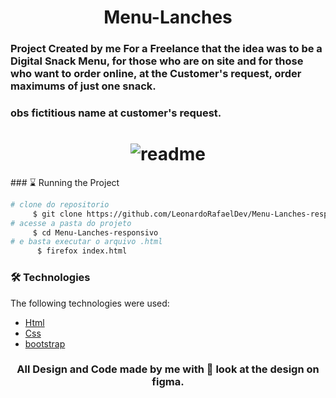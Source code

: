 <h1 align="center"> Menu-Lanches  </h1>

### Project Created by me For a Freelance that the idea was to be a Digital Snack Menu, for those who are on site and for those who want to order online, at the Customer's request, order maximums of just one snack. 



### obs fictitious name at customer's request.
<h1 align="center">
 <img alt="readme" src="https://media.giphy.com/media/ApCImBW1fqaCANgyzM/giphy.gif">
</h1>
### ⌛ Running the Project

```bash
# clone do repositorio
     $ git clone https://github.com/LeonardoRafaelDev/Menu-Lanches-responsivo
# acesse a pasta do projeto
     $ cd Menu-Lanches-responsivo
# e basta executar o arquivo .html
      $ firefox index.html
```
### 🛠️ Technologies
The following technologies were used:
- [Html](https://developer.mozilla.org/pt-BR/docs/Web/HTML)
- [Css](https://developer.mozilla.org/pt-BR/docs/Web/CSS)
- [bootstrap](https://getbootstrap.com/docs/5.1/getting-started/introduction/)
<h3 align="center">
 All Design and Code made by me with 💜 look at the design on <a src="https://www.figma.com/proto/KYHNx75ONArXI9wC1cJQkF/Projeto-Menu-Lanches?node-id=2%3A413&viewport=241%2C48%2C0.21&scaling=scale-down&page-id=0%3A1&starting-point-node-id=2%3A413">figma</a>.
</h3>



